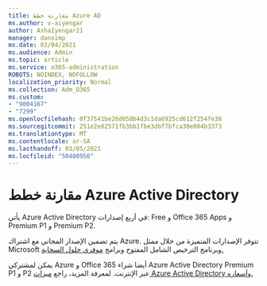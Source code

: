 ```yaml
---
title: مقارنة خطط Azure AD
ms.author: v-aiyengar
author: AshaIyengar21
manager: dansimp
ms.date: 03/04/2021
ms.audience: Admin
ms.topic: article
ms.service: o365-administration
ROBOTS: NOINDEX, NOFOLLOW
localization_priority: Normal
ms.collection: Adm_O365
ms.custom:
- "9004167"
- "7299"
ms.openlocfilehash: 0f37541be26d058b4d3c1da6925cd612f254fe38
ms.sourcegitcommit: 251e2e82571fb3bb1fbe3dbf7bfca30e004b3373
ms.translationtype: MT
ms.contentlocale: ar-SA
ms.lasthandoff: 03/05/2021
ms.locfileid: "50480950"
---
```

# <a name="azure-active-directory-plans-comparison"></a>مقارنة خطط Azure Active Directory

يأتي Azure Active Directory في أربع إصدارات: Free و Office 365 Apps و Premium P1 و Premium P2.

يتم تضمين الإصدار المجاني مع اشتراك Azure. تتوفر الإصدارات المتميزة من خلال [](https://go.microsoft.com/fwlink/?linkid=2110873)ممثل Microsoft وبرنامج الترخيص الشامل المفتوح وبرامج [موفري حلول السحابة.](https://go.microsoft.com/fwlink/?LinkId=614968&clcid=0x409)

يمكن لمشتركي Azure و Office 365 أيضا شراء Azure Active Directory Premium P1 و P2 عبر الإنترنت. لمعرفة المزيد، راجع [ميزات Azure Active Directory وأسعاره.](https://go.microsoft.com/fwlink/?linkid=2081447)
